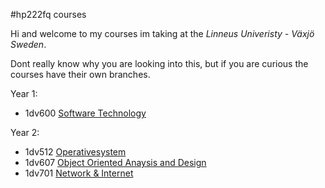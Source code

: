 #hp222fq courses

Hi and welcome to my courses im taking at the *Linneus Univeristy - Växjö Sweden*.

Dont really know why you are looking into this, but if you are curious the courses have their own branches.

Year 1:
- 1dv600 [Software Technology](https://github.com/onkelhoy/Courses/tree/1dv600)

Year 2:
- 1dv512 [Operativesystem](https://github.com/onkelhoy/Courses/tree/1dv512)
- 1dv607 [Object Oriented Anaysis and Design](https://github.com/onkelhoy/Courses/tree/1dv607)
- 1dv701 [Network & Internet](https://github.com/onkelhoy/Courses/tree/1dv701) 
